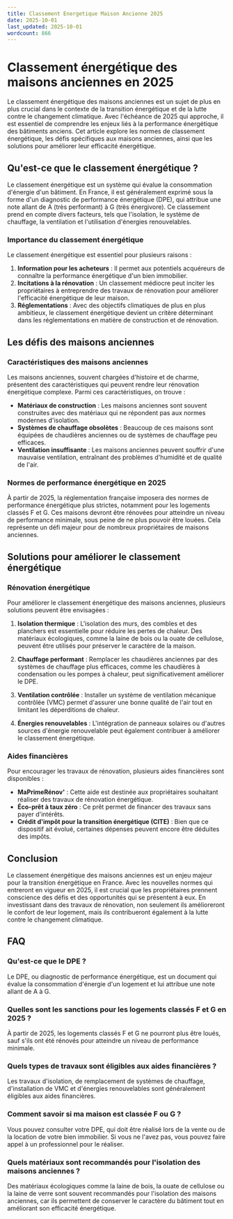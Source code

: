 ```yaml
---
title: Classement Energetique Maison Ancienne 2025
date: 2025-10-01
last_updated: 2025-10-01
wordcount: 866
---
```


# Classement énergétique des maisons anciennes en 2025

Le classement énergétique des maisons anciennes est un sujet de plus en plus crucial dans le contexte de la transition énergétique et de la lutte contre le changement climatique. Avec l'échéance de 2025 qui approche, il est essentiel de comprendre les enjeux liés à la performance énergétique des bâtiments anciens. Cet article explore les normes de classement énergétique, les défis spécifiques aux maisons anciennes, ainsi que les solutions pour améliorer leur efficacité énergétique.

## Qu'est-ce que le classement énergétique ?

Le classement énergétique est un système qui évalue la consommation d'énergie d'un bâtiment. En France, il est généralement exprimé sous la forme d'un diagnostic de performance énergétique (DPE), qui attribue une note allant de A (très performant) à G (très énergivore). Ce classement prend en compte divers facteurs, tels que l'isolation, le système de chauffage, la ventilation et l'utilisation d'énergies renouvelables.

### Importance du classement énergétique

Le classement énergétique est essentiel pour plusieurs raisons :

1. **Information pour les acheteurs** : Il permet aux potentiels acquéreurs de connaître la performance énergétique d'un bien immobilier.
2. **Incitations à la rénovation** : Un classement médiocre peut inciter les propriétaires à entreprendre des travaux de rénovation pour améliorer l'efficacité énergétique de leur maison.
3. **Réglementations** : Avec des objectifs climatiques de plus en plus ambitieux, le classement énergétique devient un critère déterminant dans les réglementations en matière de construction et de rénovation.

## Les défis des maisons anciennes

### Caractéristiques des maisons anciennes

Les maisons anciennes, souvent chargées d'histoire et de charme, présentent des caractéristiques qui peuvent rendre leur rénovation énergétique complexe. Parmi ces caractéristiques, on trouve :

- **Matériaux de construction** : Les maisons anciennes sont souvent construites avec des matériaux qui ne répondent pas aux normes modernes d'isolation.
- **Systèmes de chauffage obsolètes** : Beaucoup de ces maisons sont équipées de chaudières anciennes ou de systèmes de chauffage peu efficaces.
- **Ventilation insuffisante** : Les maisons anciennes peuvent souffrir d'une mauvaise ventilation, entraînant des problèmes d'humidité et de qualité de l'air.

### Normes de performance énergétique en 2025

À partir de 2025, la réglementation française imposera des normes de performance énergétique plus strictes, notamment pour les logements classés F et G. Ces maisons devront être rénovées pour atteindre un niveau de performance minimale, sous peine de ne plus pouvoir être louées. Cela représente un défi majeur pour de nombreux propriétaires de maisons anciennes.

## Solutions pour améliorer le classement énergétique

### Rénovation énergétique

Pour améliorer le classement énergétique des maisons anciennes, plusieurs solutions peuvent être envisagées :

1. **Isolation thermique** : L'isolation des murs, des combles et des planchers est essentielle pour réduire les pertes de chaleur. Des matériaux écologiques, comme la laine de bois ou la ouate de cellulose, peuvent être utilisés pour préserver le caractère de la maison.
   
2. **Chauffage performant** : Remplacer les chaudières anciennes par des systèmes de chauffage plus efficaces, comme les chaudières à condensation ou les pompes à chaleur, peut significativement améliorer le DPE.

3. **Ventilation contrôlée** : Installer un système de ventilation mécanique contrôlée (VMC) permet d'assurer une bonne qualité de l'air tout en limitant les déperditions de chaleur.

4. **Énergies renouvelables** : L'intégration de panneaux solaires ou d'autres sources d'énergie renouvelable peut également contribuer à améliorer le classement énergétique.

### Aides financières

Pour encourager les travaux de rénovation, plusieurs aides financières sont disponibles :

- **MaPrimeRénov'** : Cette aide est destinée aux propriétaires souhaitant réaliser des travaux de rénovation énergétique.
- **Éco-prêt à taux zéro** : Ce prêt permet de financer des travaux sans payer d'intérêts.
- **Crédit d'impôt pour la transition énergétique (CITE)** : Bien que ce dispositif ait évolué, certaines dépenses peuvent encore être déduites des impôts.

## Conclusion

Le classement énergétique des maisons anciennes est un enjeu majeur pour la transition énergétique en France. Avec les nouvelles normes qui entreront en vigueur en 2025, il est crucial que les propriétaires prennent conscience des défis et des opportunités qui se présentent à eux. En investissant dans des travaux de rénovation, non seulement ils amélioreront le confort de leur logement, mais ils contribueront également à la lutte contre le changement climatique.

## FAQ

### Qu'est-ce que le DPE ?

Le DPE, ou diagnostic de performance énergétique, est un document qui évalue la consommation d'énergie d'un logement et lui attribue une note allant de A à G.

### Quelles sont les sanctions pour les logements classés F et G en 2025 ?

À partir de 2025, les logements classés F et G ne pourront plus être loués, sauf s'ils ont été rénovés pour atteindre un niveau de performance minimale.

### Quels types de travaux sont éligibles aux aides financières ?

Les travaux d'isolation, de remplacement de systèmes de chauffage, d'installation de VMC et d'énergies renouvelables sont généralement éligibles aux aides financières.

### Comment savoir si ma maison est classée F ou G ?

Vous pouvez consulter votre DPE, qui doit être réalisé lors de la vente ou de la location de votre bien immobilier. Si vous ne l'avez pas, vous pouvez faire appel à un professionnel pour le réaliser.

### Quels matériaux sont recommandés pour l'isolation des maisons anciennes ?

Des matériaux écologiques comme la laine de bois, la ouate de cellulose ou la laine de verre sont souvent recommandés pour l'isolation des maisons anciennes, car ils permettent de conserver le caractère du bâtiment tout en améliorant son efficacité énergétique.